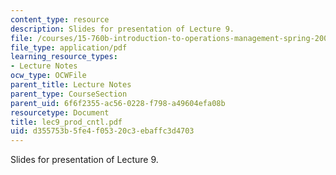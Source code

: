 ```yaml
---
content_type: resource
description: Slides for presentation of Lecture 9.
file: /courses/15-760b-introduction-to-operations-management-spring-2004/d355753b5fe4f05320c3ebaffc3d4703_lec9_prod_cntl.pdf
file_type: application/pdf
learning_resource_types:
- Lecture Notes
ocw_type: OCWFile
parent_title: Lecture Notes
parent_type: CourseSection
parent_uid: 6f6f2355-ac56-0228-f798-a49604efa08b
resourcetype: Document
title: lec9_prod_cntl.pdf
uid: d355753b-5fe4-f053-20c3-ebaffc3d4703
---
```

Slides for presentation of Lecture 9.

